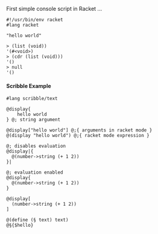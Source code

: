 First simple console script in Racket ...

```racket
#!/usr/bin/env racket
#lang racket

"hello world"

```

```
> (list (void))
'(#<void>)
> (cdr (list (void)))
'()
> null
'()

```

#### Scribble Example

```racket
#lang scribble/text

@display{
    hello world
} @; string argument

@display["hello world"] @;{ arguments in racket mode }
@(display "hello world") @;{ racket mode expression }

@; disables evaluation
@display|{
  @(number->string (+ 1 2))
}|

@; evaluation enabled
@display{
  @(number->string (+ 1 2))
}

@display[
  (number->string (+ 1 2))
]

@(define (§ text) text)
@§{$hello}
```
